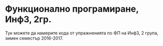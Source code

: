 # Функционално програмиране, Инф3, 2гр.
Тук можете да намерите кода от упражненията по ФП на Инф3, 2 група, зимен семестър 2016-2017.
